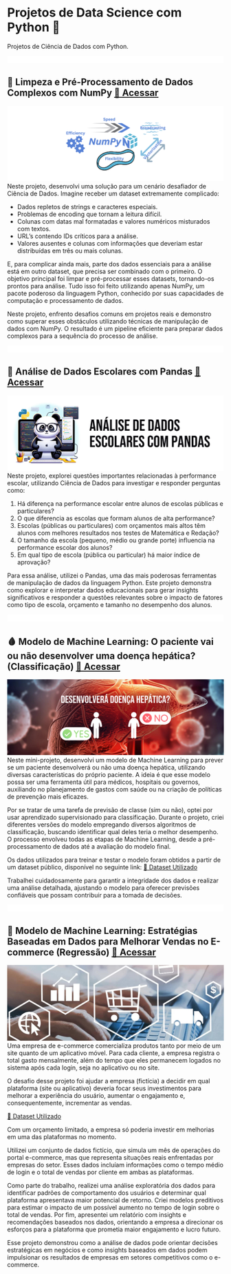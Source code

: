 # Projetos de Data Science com Python 🐍
Projetos de Ciência de Dados com Python.

![Espaço](imgs/espaco_menor.png) 
## 🔣 Limpeza e Pré-Processamento de Dados Complexos com NumPy [🔗 Acessar](Limpeza_Dados_Numpy/Limpeza-Numpy.ipynb)  
![Representação](imgs/numpy.jpg)
Neste projeto, desenvolvi uma solução para um cenário desafiador de Ciência de Dados. Imagine receber um dataset extremamente complicado:  
- Dados repletos de strings e caracteres especiais.  
- Problemas de encoding que tornam a leitura difícil.  
- Colunas com datas mal formatadas e valores numéricos misturados com textos.  
- URL’s contendo IDs críticos para a análise.  
- Valores ausentes e colunas com informações que deveriam estar distribuídas em três ou mais colunas.  

E, para complicar ainda mais, parte dos dados essenciais para a análise está em outro dataset, que precisa ser combinado com o primeiro. O objetivo principal foi limpar e pré-processar esses datasets, tornando-os prontos para análise. Tudo isso foi feito utilizando apenas NumPy, um pacote poderoso da linguagem Python, conhecido por suas capacidades de computação e processamento de dados.  

Neste projeto, enfrento desafios comuns em projetos reais e demonstro como superar esses obstáculos utilizando técnicas de manipulação de dados com NumPy. O resultado é um pipeline eficiente para preparar dados complexos para a sequência do processo de análise.


![Espaço](imgs/espaco_menor.png) 
## 🐼 Análise de Dados Escolares com Pandas [🔗 Acessar](Dados_Escolares_Pandas/Dados_Escolares_Pandas.ipynb)  
![Representação](imgs/pandas.jpg)
Neste projeto, explorei questões importantes relacionadas à performance escolar, utilizando Ciência de Dados para investigar e responder perguntas como:  
1. Há diferença na performance escolar entre alunos de escolas públicas e particulares?  
2. O que diferencia as escolas que formam alunos de alta performance?  
3. Escolas (públicas ou particulares) com orçamentos mais altos têm alunos com melhores resultados nos testes de Matemática e Redação?  
4. O tamanho da escola (pequeno, médio ou grande porte) influencia na performance escolar dos alunos?  
5. Em qual tipo de escola (pública ou particular) há maior índice de aprovação?  

Para essa análise, utilizei o Pandas, uma das mais poderosas ferramentas de manipulação de dados da linguagem Python. Este projeto demonstra como explorar e interpretar dados educacionais para gerar insights significativos e responder a questões relevantes sobre o impacto de fatores como tipo de escola, orçamento e tamanho no desempenho dos alunos.


![Espaço](imgs/espaco_menor.png) 
## 🩸 Modelo de Machine Learning: O paciente vai ou não desenvolver uma doença hepática? (Classificação) [🔗 Acessar](MLClassificacao_Doenca_Hepatica/Classificacao-Doenca-Hepatica.ipynb) 
![Representação](imgs/classificacao-img.jpg) 
Neste mini-projeto, desenvolvi um modelo de Machine Learning para prever se um paciente desenvolverá ou não uma doença hepática, utilizando diversas características do próprio paciente. A ideia é que esse modelo possa ser uma ferramenta útil para médicos, hospitais ou governos, auxiliando no planejamento de gastos com saúde ou na criação de políticas de prevenção mais eficazes.  

Por se tratar de uma tarefa de previsão de classe (sim ou não), optei por usar aprendizado supervisionado para classificação. Durante o projeto, criei diferentes versões do modelo empregando diversos algoritmos de classificação, buscando identificar qual deles teria o melhor desempenho. O processo envolveu todas as etapas de Machine Learning, desde a pré-processamento de dados até a avaliação do modelo final.  

Os dados utilizados para treinar e testar o modelo foram obtidos a partir de um dataset público, disponível no seguinte link: [🔗 Dataset Utilizado](https://archive.ics.uci.edu/dataset/225/ilpd+indian+liver+patient+dataset)

Trabalhei cuidadosamente para garantir a integridade dos dados e realizar uma análise detalhada, ajustando o modelo para oferecer previsões confiáveis que possam contribuir para a tomada de decisões.

![Espaço](imgs/espaco_menor.png) 
## 💸 Modelo de Machine Learning: Estratégias Baseadas em Dados para Melhorar Vendas no E-commerce (Regressão) [🔗 Acessar](https://github.com/gabrielpito92/data_science_python/blob/main/MLAnalise_Ecomerce/Vendas_Ecommerce.ipynb)  
![Representação](imgs/ecommerce-regressao.jpg) 
Uma empresa de e-commerce comercializa produtos tanto por meio de um site quanto de um aplicativo móvel. Para cada cliente, a empresa registra o total gasto mensalmente, além do tempo que eles permanecem logados no sistema após cada login, seja no aplicativo ou no site.  

O desafio desse projeto foi ajudar a empresa (fictícia) a decidir em qual plataforma (site ou aplicativo) deveria focar seus investimentos para melhorar a experiência do usuário, aumentar o engajamento e, consequentemente, incrementar as vendas.  

[🔗 Dataset Utilizado](MLAnalise_Ecomerce/dados/dataset.csv)  

Com um orçamento limitado, a empresa só poderia investir em melhorias em uma das plataformas no momento.    

Utilizei um conjunto de dados fictício, que simula um mês de operações do portal e-commerce, mas que representa situações reais enfrentadas por empresas do setor. Esses dados incluíam informações como o tempo médio de login e o total de vendas por cliente em ambas as plataformas.  

Como parte do trabalho, realizei uma análise exploratória dos dados para identificar padrões de comportamento dos usuários e determinar qual plataforma apresentava maior potencial de retorno. Criei modelos preditivos para estimar o impacto de um possível aumento no tempo de login sobre o total de vendas. Por fim, apresentei um relatório com insights e recomendações baseados nos dados, orientando a empresa a direcionar os esforços para a plataforma que prometia maior engajamento e lucro futuro.  

Esse projeto demonstrou como a análise de dados pode orientar decisões estratégicas em negócios e como insights baseados em dados podem impulsionar os resultados de empresas em setores competitivos como o e-commerce.